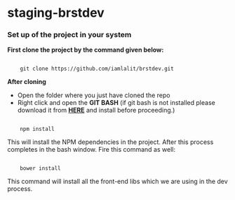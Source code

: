 staging-brstdev
==============

### Set up of the project in your system

<b>First clone the project by the command given below:</b>

<code>
    git clone https://github.com/iamlalit/brstdev.git
</code>

<b>After cloning</b>

- Open the folder where you just have cloned the repo
- Right click and open the <b>GIT BASH</b>
(if git bash is not installed please download it from <b><a href="http://git-scm.com/download/win">HERE</a></b> and install before proceeding.)

<code>
    npm install
</code>

This will install the NPM dependencies in the project. After this process completes in the bash window. Fire this command as well:

<code>
    bower install
</code>

This command will install all the front-end libs which we are using in the dev process.
